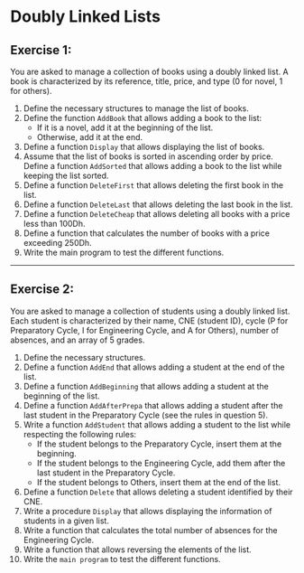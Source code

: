 # Doubly Linked Lists

## Exercise 1:

You are asked to manage a collection of books using a doubly linked list. A book is characterized by its reference, title, price, and type (0 for novel, 1 for others).

1. Define the necessary structures to manage the list of books.
2. Define the function `AddBook` that allows adding a book to the list:
   - If it is a novel, add it at the beginning of the list.
   - Otherwise, add it at the end.
3. Define a function `Display` that allows displaying the list of books.
4. Assume that the list of books is sorted in ascending order by price. Define a function `AddSorted` that allows adding a book to the list while keeping the list sorted.
5. Define a function `DeleteFirst` that allows deleting the first book in the list.
6. Define a function `DeleteLast` that allows deleting the last book in the list.
7. Define a function `DeleteCheap` that allows deleting all books with a price less than 100Dh.
8. Define a function that calculates the number of books with a price exceeding 250Dh.
9. Write the main program to test the different functions.

---

## Exercise 2:

You are asked to manage a collection of students using a doubly linked list. Each student is characterized by their name, CNE (student ID), cycle (P for Preparatory Cycle, I for Engineering Cycle, and A for Others), number of absences, and an array of 5 grades.

1. Define the necessary structures.
2. Define a function `AddEnd` that allows adding a student at the end of the list.
3. Define a function `AddBeginning` that allows adding a student at the beginning of the list.
4. Define a function `AddAfterPrepa` that allows adding a student after the last student in the Preparatory Cycle (see the rules in question 5).
5. Write a function `AddStudent` that allows adding a student to the list while respecting the following rules:
   - If the student belongs to the Preparatory Cycle, insert them at the beginning.
   - If the student belongs to the Engineering Cycle, add them after the last student in the Preparatory Cycle.
   - If the student belongs to Others, insert them at the end of the list.
6. Define a function `Delete` that allows deleting a student identified by their CNE.
7. Write a procedure `Display` that allows displaying the information of students in a given list.
8. Write a function that calculates the total number of absences for the Engineering Cycle.
9. Write a function that allows reversing the elements of the list.
10. Write the `main program` to test the different functions.
